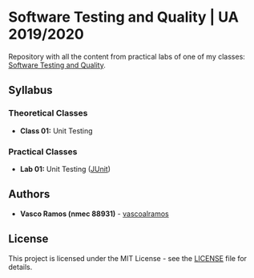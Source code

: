 # Software Testing and Quality | UA 2019/2020

Repository with all the content from practical labs of one of my classes: [Software Testing and Quality](https://www.ua.pt/en/uc/13179).

## Syllabus

### Theoretical Classes

- **Class 01:** Unit Testing

### Practical Classes

- **Lab 01:** Unit Testing ([JUnit](https://junit.org/junit5/))

## Authors

- **Vasco Ramos (nmec 88931)** - [vascoalramos](https://github.com/vascoalramos)

## License

This project is licensed under the MIT License - see the [LICENSE](LICENSE) file for details.
